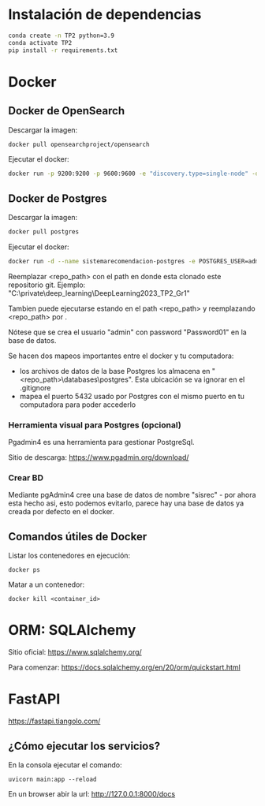 # Instalación de dependencias
```bash
conda create -n TP2 python=3.9
conda activate TP2
pip install -r requirements.txt
```

# Docker

## Docker de OpenSearch

Descargar la imagen:
```bash
docker pull opensearchproject/opensearch
```

Ejecutar el docker:
```bash
docker run -p 9200:9200 -p 9600:9600 -e "discovery.type=single-node" -d -v .\databases\opensearch\data:/usr/share/opensearch/data opensearchproject/opensearch:latest
```

## Docker de Postgres

Descargar la imagen:
```bash
docker pull postgres
```

Ejecutar el docker:
```bash
docker run -d --name sistemarecomendacion-postgres -e POSTGRES_USER=admin -e POSTGRES_PASSWORD=Password01 -e PGDATA=/var/lib/postgresql/data/pgdata -v <repo_path>\databases\postgres:/var/lib/postgresql/data -p 5432:5432 postgres
```

Reemplazar <repo_path> con el path en donde esta clonado este repositorio git.
Ejemplo: "C:\private\deep_learning\DeepLearning2023_TP2_Gr1"

Tambien puede ejecutarse estando en el path <repo_path> y reemplazando <repo_path> por .

Nótese que se crea el usuario "admin" con password "Password01" en la base de datos.

Se hacen dos mapeos importantes entre el docker y tu computadora:
- los archivos de datos de la base Postgres los almacena en "<repo_path>\databases\postgres". Esta ubicación se va ignorar en el .gitignore
- mapea el puerto 5432 usado por Postgres con el mismo puerto en tu computadora para poder accederlo

### Herramienta visual para Postgres (opcional)

Pgadmin4 es una herramienta para gestionar PostgreSql.

Sitio de descarga:
https://www.pgadmin.org/download/

### Crear BD

Mediante pgAdmin4 cree una base de datos de nombre "sisrec" - por ahora esta hecho asi, esto podemos evitarlo, parece hay una base de datos ya creada por defecto en el docker.

## Comandos útiles de Docker

Listar los contenedores en ejecución:
```
docker ps
```

Matar a un contenedor:
```
docker kill <container_id>
```

# ORM: SQLAlchemy

Sitio oficial:
https://www.sqlalchemy.org/

Para comenzar:
https://docs.sqlalchemy.org/en/20/orm/quickstart.html

# FastAPI

https://fastapi.tiangolo.com/

## ¿Cómo ejecutar los servicios?

En la consola ejecutar el comando:
```
uvicorn main:app --reload
```

En un browser abir la url:
http://127.0.0.1:8000/docs

